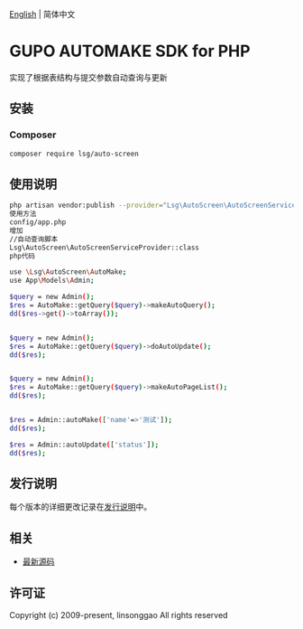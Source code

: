 [English](README.md) | 简体中文

# GUPO AUTOMAKE SDK for PHP
实现了根据表结构与提交参数自动查询与更新
## 安装

### Composer

```bash
composer require lsg/auto-screen
```


## 使用说明
```bash
php artisan vendor:publish --provider="Lsg\AutoScreen\AutoScreenServiceProvider"
使用方法
config/app.php
增加 
//自动查询脚本
Lsg\AutoScreen\AutoScreenServiceProvider::class
php代码

use \Lsg\AutoScreen\AutoMake;
use App\Models\Admin;

$query = new Admin();
$res = AutoMake::getQuery($query)->makeAutoQuery();
dd($res->get()->toArray());


$query = new Admin();
$res = AutoMake::getQuery($query)->doAutoUpdate();
dd($res);


$query = new Admin();
$res = AutoMake::getQuery($query)->makeAutoPageList();
dd($res);


$res = Admin::autoMake(['name'=>'测试']);
dd($res);

$res = Admin::autoUpdate(['status']);
dd($res);
```
## 发行说明

每个版本的详细更改记录在[发行说明](./ChangeLog.txt)中。

## 相关

* [最新源码](https://github.com/linsonggao/AutoScreen)

## 许可证


Copyright (c) 2009-present, linsonggao All rights reserved
